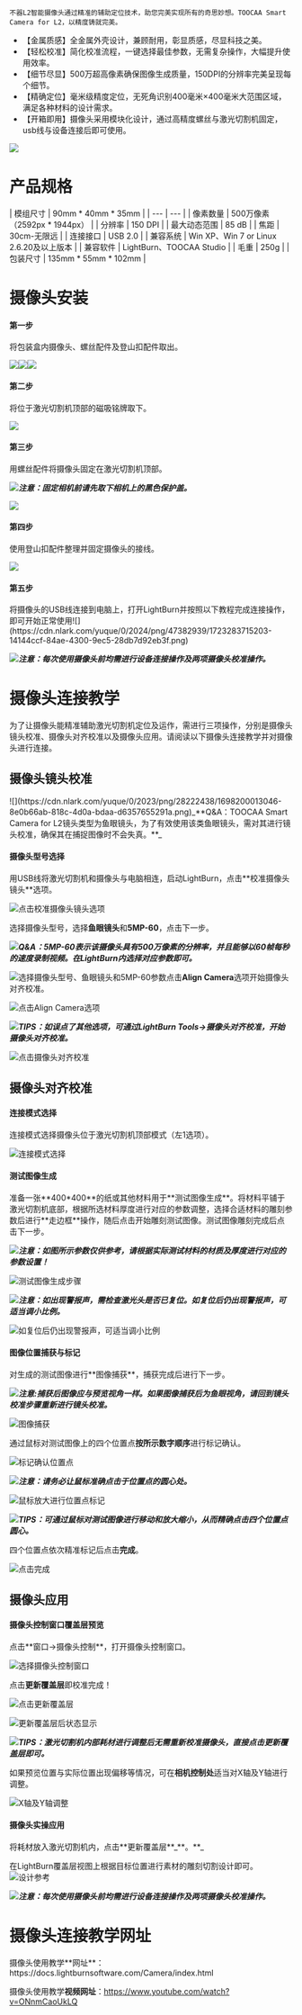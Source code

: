     不器L2智能摄像头通过精准的辅助定位技术，助您完美实现所有的奇思妙想。TOOCAA Smart Camera for L2，以精度铸就完美。

+ 【金属质感】全金属外壳设计，兼顾耐用，彰显质感，尽显科技之美。
+ 【轻松校准】简化校准流程，一键选择最佳参数，无需复杂操作，大幅提升使用效率。
+ 【细节尽显】500万超高像素确保图像生成质量，150DPI的分辨率完美呈现每个细节。
+ 【精确定位】毫米级精度定位，无死角识别400毫米×400毫米大范围区域，满足各种材料的设计需求。
+ 【开箱即用】摄像头采用模块化设计，通过高精度螺丝与激光切割机固定，usb线与设备连接后即可使用。

![](https://cdn.nlark.com/yuque/0/2024/jpeg/47382939/1724062034234-5efb957c-75e1-44fe-85c1-44a967cc12aa.jpeg)

<h1 id="991c8f0e">产品规格</h1>
| 模组尺寸 | 90mm * 40mm * 35mm |
| --- | --- |
| 像素数量 | 500万像素（2592px * 1944px） |
| 分辨率 | 150 DPI |
| 最大动态范围 | 85 dB |
| 焦距 | 30cm-无限远 |
| 连接接口 | USB 2.0 |
| 兼容系统 | Win XP、Win 7 or Linux 2.6.20及以上版本 |
| 兼容软件 | LightBurn、TOOCAA Studio |
| 毛重 | 250g |
| 包装尺寸 | 135mm * 55mm * 102mm |


<h1 id="21d13c97">摄像头安装</h1>
<h4 id="863a8583">第一步</h4>
将包装盒内摄像头、螺丝配件及登山扣配件取出。

![](https://cdn.nlark.com/yuque/0/2024/png/47382939/1723269224725-855dc237-ff63-4571-b974-77cf1b11340e.png)![](https://cdn.nlark.com/yuque/0/2024/png/47382939/1723269224673-573b0018-4240-43bf-93c5-8dda6b676be1.png)![](https://cdn.nlark.com/yuque/0/2024/png/47382939/1723269224670-733dd493-ef5e-4420-a63b-82a4d00f017f.png)

<h4 id="9757f2c5">第二步</h4>
将位于激光切割机顶部的磁吸铭牌取下。

![](https://cdn.nlark.com/yuque/0/2024/png/47382939/1723285217735-7faf30e9-b9c6-45f3-b312-ddf1a5ff7bbe.png)

<h4 id="207e30c0">第三步</h4>
用螺丝配件将摄像头固定在激光切割机顶部。

![](https://cdn.nlark.com/yuque/0/2023/png/28222438/1698200013046-8e0b66ab-818c-4d0a-bdaa-d6357655291a.png)_**注意：固定相机前请先取下相机上的黑色保护盖。**_

![](https://cdn.nlark.com/yuque/0/2024/png/47382939/1723269225381-81fe652e-53d6-4912-92b4-c366ca1339e2.png)

<h4 id="gSgo5">第四步</h4>
使用登山扣配件整理并固定摄像头的接线。

![](https://cdn.nlark.com/yuque/0/2024/png/47382939/1723285206439-39481cba-507b-4eef-9dda-b9c7e390e494.png)

<h4 id="5208ab08">第五步</h4>
将摄像头的USB线连接到电脑上，打开LightBurn并按照以下教程完成连接操作，即可开始正常使用![](https://cdn.nlark.com/yuque/0/2024/png/47382939/1723283715203-14144ccf-84ae-4300-9ec5-28db7d92eb3f.png)



![](https://cdn.nlark.com/yuque/0/2023/png/28222438/1698200013046-8e0b66ab-818c-4d0a-bdaa-d6357655291a.png)_**注意：每次使用摄像头前均需进行设备连接操作及两项摄像头校准操作。**_

<h1 id="vsYgW">摄像头连接教学</h1>
       为了让摄像头能精准辅助激光切割机定位及运作，需进行三项操作，分别是摄像头镜头校准、摄像头对齐校准以及摄像头应用。请阅读以下摄像头连接教学并对摄像头进行连接。

<h2 id="BdsQE">摄像头镜头校准</h2>
![](https://cdn.nlark.com/yuque/0/2023/png/28222438/1698200013046-8e0b66ab-818c-4d0a-bdaa-d6357655291a.png)_**Q&A：TOOCAA Smart Camera for L2镜头类型为鱼眼镜头，为了有效使用该类鱼眼镜头，需对其进行镜头校准，确保其在捕捉图像时不会失真。**_

<h4 id="fb92db85">摄像头型号选择</h4>
用USB线将激光切割机和摄像头与电脑相连，启动LightBurn，点击**校准摄像头镜头**选项。

![点击校准摄像头镜头选项](https://cdn.nlark.com/yuque/0/2024/png/47382939/1723269225370-3cac6fc1-f919-462a-8e16-39c33c4240b4.png)

选择摄像头型号，选择**鱼眼镜头**和**5MP-60**，点击下一步。

![](https://cdn.nlark.com/yuque/0/2023/png/28222438/1698200013046-8e0b66ab-818c-4d0a-bdaa-d6357655291a.png)_**Q&A：5MP-60表示该摄像头具有500万像素的分辨率，并且能够以60帧每秒的速度录制视频。在LightBurn内选择对应参数即可。**_

![选择摄像头型号、鱼眼镜头和5MP-60参数](https://cdn.nlark.com/yuque/0/2024/png/47382939/1723275153663-71f30e46-5dcd-4866-a3e3-8067bbf0c965.png)点击**Align Camera**选项开始摄像头对齐校准。

![点击Align Camera选项](https://cdn.nlark.com/yuque/0/2024/png/47382939/1723275185095-f651840a-63b0-481d-ad94-709a01122103.png)

![](https://cdn.nlark.com/yuque/0/2023/png/28222438/1698200013046-8e0b66ab-818c-4d0a-bdaa-d6357655291a.png)_**TIPS：如误点了其他选项，可通过LightBurn Tools→摄像头对齐校准，开始摄像头对齐校准。**_

![点击摄像头对齐校准](https://cdn.nlark.com/yuque/0/2024/png/47382939/1723275316055-64825f06-a105-46c4-98a6-92682296ccb6.png)

<h2 id="R5HdD">摄像头对齐校准</h2>
<h4 id="00f467cb">连接模式选择</h4>
连接模式选择摄像头位于激光切割机顶部模式（左1选项）。

![连接模式选择](https://cdn.nlark.com/yuque/0/2024/png/47382939/1725413057256-73944932-b96e-45f2-b612-3741830f1e45.png)

<h4 id="6d8cd1b8">测试图像生成</h4>
准备一张**400*400**的纸或其他材料用于**测试图像生成**。将材料平铺于激光切割机底部，根据所选材料厚度进行对应的参数调整，选择合适材料的雕刻参数后进行**走边框**操作，随后点击开始雕刻测试图像。测试图像雕刻完成后点击下一步。

![](https://cdn.nlark.com/yuque/0/2023/png/28222438/1698200013046-8e0b66ab-818c-4d0a-bdaa-d6357655291a.png)_**注意：如图所示参数仅供参考，请根据实际测试材料的材质及厚度进行对应的参数设置！**_

![测试图像生成步骤](https://cdn.nlark.com/yuque/0/2024/png/47382939/1723269229677-27a3f721-6848-4410-9b41-0f3b707e3748.png)

![](https://cdn.nlark.com/yuque/0/2023/png/28222438/1698200013046-8e0b66ab-818c-4d0a-bdaa-d6357655291a.png)_**注意：如出现警报声，需检查激光头是否已复位。如复位后仍出现警报声，可适当调小比例。**_

![如复位后仍出现警报声，可适当调小比例](https://cdn.nlark.com/yuque/0/2024/png/47382939/1723278245323-9ed19793-47ea-44b2-a67b-9537e879dc42.png)

<h4 id="95f3040a">图像位置捕获与标记</h4>
对生成的测试图像进行**图像捕获**，捕获完成后进行下一步。

![](https://cdn.nlark.com/yuque/0/2023/png/28222438/1698200013046-8e0b66ab-818c-4d0a-bdaa-d6357655291a.png)_**注意:捕获后图像应与预览视角一样。如果图像捕获后为鱼眼视角，请回到镜头校准步骤重新进行镜头校准。**_

![图像捕获](https://cdn.nlark.com/yuque/0/2024/png/47382939/1725413582799-af4646d4-966f-4c2d-a921-9452fa3aede5.png)

通过鼠标对测试图像上的四个位置点**按所示数字顺序**进行标记确认。

![标记确认位置点](https://cdn.nlark.com/yuque/0/2024/png/47382939/1725413618449-604b5b72-3f62-4c22-8e3e-8879afca9df6.png)

![](https://cdn.nlark.com/yuque/0/2023/png/28222438/1698200013046-8e0b66ab-818c-4d0a-bdaa-d6357655291a.png)_**注意：请务必让鼠标准确点击于位置点的圆心处。**_

![鼠标放大进行位置点标记](https://cdn.nlark.com/yuque/0/2024/png/47382939/1723269229969-d25b3b8f-5ea0-4966-829b-4ae276e9a3c1.png)

![](https://cdn.nlark.com/yuque/0/2023/png/28222438/1698200013046-8e0b66ab-818c-4d0a-bdaa-d6357655291a.png)_**TIPS：可通过鼠标对测试图像进行移动和放大缩小，从而精确点击四个位置点圆心。**_

四个位置点依次精准标记后点击**完成**。

![点击完成](https://cdn.nlark.com/yuque/0/2024/png/47382939/1723269230021-b3f41dbb-69f7-419d-8bc7-cae441cdb0b3.png)

<h2 id="DkmP6">摄像头应用</h2>
<h4 id="418d2237">摄像头控制窗口覆盖层预览</h4>
点击**窗口→摄像头控制**，打开摄像头控制窗口。

![选择摄像头控制窗口](https://cdn.nlark.com/yuque/0/2024/png/47382939/1723269230186-6be3d189-46fc-4633-a998-1a9a387c1eaf.png)

点击**更新覆盖层**即校准完成！

![点击更新覆盖层](https://cdn.nlark.com/yuque/0/2024/png/47382939/1725413727496-cffa1e98-8920-44a6-ace9-47cb069b4784.png)

![更新覆盖层后状态显示](https://cdn.nlark.com/yuque/0/2024/png/47382939/1725413954940-27342afd-9220-4bca-908d-966f9b017628.png)

![](https://cdn.nlark.com/yuque/0/2023/png/28222438/1698200013046-8e0b66ab-818c-4d0a-bdaa-d6357655291a.png)_**TIPS：激光切割机内部耗材进行调整后无需重新校准摄像头，直接点击更新覆盖层即可。**_

如果预览位置与实际位置出现偏移等情况，可在**相机控制处**适当对X轴及Y轴进行调整。

![X轴及Y轴调整](https://cdn.nlark.com/yuque/0/2024/png/47382939/1725413991006-1a753cfb-84b2-4c0a-bad2-d5b88e5a213b.png)

<h4 id="09b53154">摄像头实操应用</h4>
将耗材放入激光切割机内，点击**更新覆盖层**_**。**_

在LightBurn覆盖层视图上根据目标位置进行素材的雕刻切割设计即可。![设计参考](https://cdn.nlark.com/yuque/0/2024/png/47382939/1725414111384-e5ac905d-dfec-4dab-8ec7-f347e9ad56cb.png)

![](https://cdn.nlark.com/yuque/0/2023/png/28222438/1698200013046-8e0b66ab-818c-4d0a-bdaa-d6357655291a.png)_**注意：每次使用摄像头前均需进行设备连接操作及两项摄像头校准操作。**_

<h1 id="de3017f9">摄像头连接教学网址</h1>
摄像头使用教学**网址**：https://docs.lightburnsoftware.com/Camera/index.html

摄像头使用教学**视频网址**：https://www.youtube.com/watch?v=ONnmCaoUkLQ
